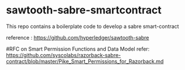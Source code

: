 # sawtooth-sabre-smartcontract
This repo contains a boilerplate code to develop a sabre smart-contract

reference : https://github.com/hyperledger/sawtooth-sabre

#RFC on Smart Permission Functions and Data Model
refer: https://github.com/syscolabs/razorback-sabre-contract/blob/master/Pike_Smart_Permissions_for_Razorback.md
